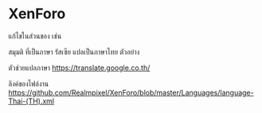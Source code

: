 # XenForo

แก้ไขในส่วนของ<![CDATA[]]>
เช่น <![CDATA[Hello World]]>

สมุมติ<![CDATA[Категории галереи]]>
ที่เป็นภาษา รัสเซีย แปลเป็นภาษาไทย
ตัวอย่าง
<![CDATA[หมวดหมู่ แกลเลอรี่]]>

ตัวช่วยแปลภาษา
https://translate.google.co.th/

ลิงค์ของไฟล์งาน
https://github.com/Realmpixel/XenForo/blob/master/Languages/language-Thai-(TH).xml
